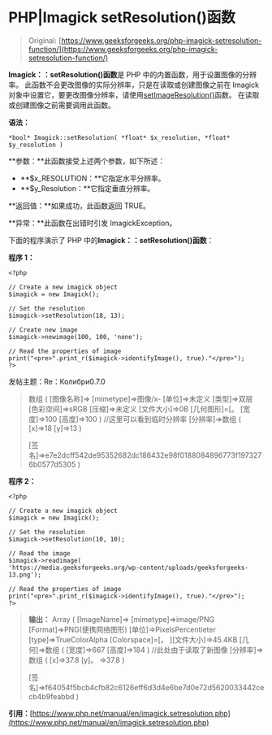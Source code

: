 # PHP|Imagick setResolution()函数

> Original: [https://www.geeksforgeeks.org/php-imagick-setresolution-function/](https://www.geeksforgeeks.org/php-imagick-setresolution-function/)

**Imagick：：setResolution()函数**是 PHP 中的内置函数，用于设置图像的分辨率。 此函数不会更改图像的实际分辨率，只是在读取或创建图像之前在 Imagick 对象中设置它，要更改图像分辨率，请使用[setImageResolution()](https://www.geeksforgeeks.org/php-imagick-setimageresolution-function/)函数。 在读取或创建图像之前需要调用此函数。

**语法：**

```
*bool* Imagick::setResolution( *float* $x_resolution, *float* $y_resolution )
```

**参数：**此函数接受上述两个参数，如下所述：

*   **$x_RESOLUTION：**它指定水平分辨率。
*   **$y_Resolution：**它指定垂直分辨率。

**返回值：**如果成功，此函数返回 TRUE。

**异常：**此函数在出错时引发 ImagickException。

下面的程序演示了 PHP 中的**Imagick：：setResolution()函数**：

**程序 1：**

```
<?php

// Create a new imagick object
$imagick = new Imagick();

// Set the resolution
$imagick->setResolution(18, 13);

// Create new image
$imagick->newimage(100, 100, 'none');   

// Read the properties of image
print("<pre>".print_r($imagick->identifyImage(), true)."</pre>");
?>
```

发帖主题：Re：Колибри0.7.0

> 数组
> (
> [图像名称]=>
> [mimetype]=>图像/x-
> [单位]=>未定义
> [类型]=>双层
> [色彩空间]=>sRGB
> [压缩]=>未定义
> [文件大小]=>0B
> [几何图形]=[。
> [宽度]=>100
> [高度]=>100
> )
> //这里可以看到临时分辨率
> [分辨率]=>数组
> (
> [x]=>18
> [y]=>13
> )
> 
> [签名]=>e7e2dcff542de95352682dc186432e98f0188084896773f1973276b0577d5305
> )

**程序 2：**

```
<?php

// Create a new imagick object
$imagick = new Imagick();

// Set the resolution
$imagick->setResolution(10, 10);

// Read the image
$imagick->readimage(
'https://media.geeksforgeeks.org/wp-content/uploads/geeksforgeeks-13.png');

// Read the properties of image
print("<pre>".print_r($imagick->identifyImage(), true)."</pre>");
?>
```

> **输出：**
> Array
> (
> [ImageName]=>
> [mimetype]=>image/PNG
> [Format]=>PNG(便携网络图形)
> [单位]=>PixelsPercentieter
> [type]=>TrueColorAlpha
> [Colorspace]=[。 ][文件大小]=>45.4KB
> [几何]=>数组
> (
> [宽度]=>667
> [高度]=>184
> )
> //此处由于读取了新图像
> [分辨率]=>数组
> (
> [x]=>37.8
> [y]。 =>37.8
> )
> 
> [签名]=>f64054f5bcb4cfb82c6126eff6d3d4e6be7d0e72d5620033442cecb4b9feabbd
> )

**引用：**[https://www.php.net/manual/en/imagick.setresolution.php](https://www.php.net/manual/en/imagick.setresolution.php)
